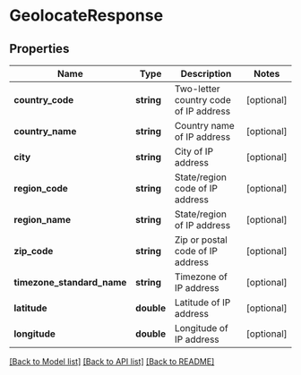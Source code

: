# GeolocateResponse

## Properties
Name | Type | Description | Notes
------------ | ------------- | ------------- | -------------
**country_code** | **string** | Two-letter country code of IP address | [optional] 
**country_name** | **string** | Country name of IP address | [optional] 
**city** | **string** | City of IP address | [optional] 
**region_code** | **string** | State/region code of IP address | [optional] 
**region_name** | **string** | State/region of IP address | [optional] 
**zip_code** | **string** | Zip or postal code of IP address | [optional] 
**timezone_standard_name** | **string** | Timezone of IP address | [optional] 
**latitude** | **double** | Latitude of IP address | [optional] 
**longitude** | **double** | Longitude of IP address | [optional] 

[[Back to Model list]](../README.md#documentation-for-models) [[Back to API list]](../README.md#documentation-for-api-endpoints) [[Back to README]](../README.md)


